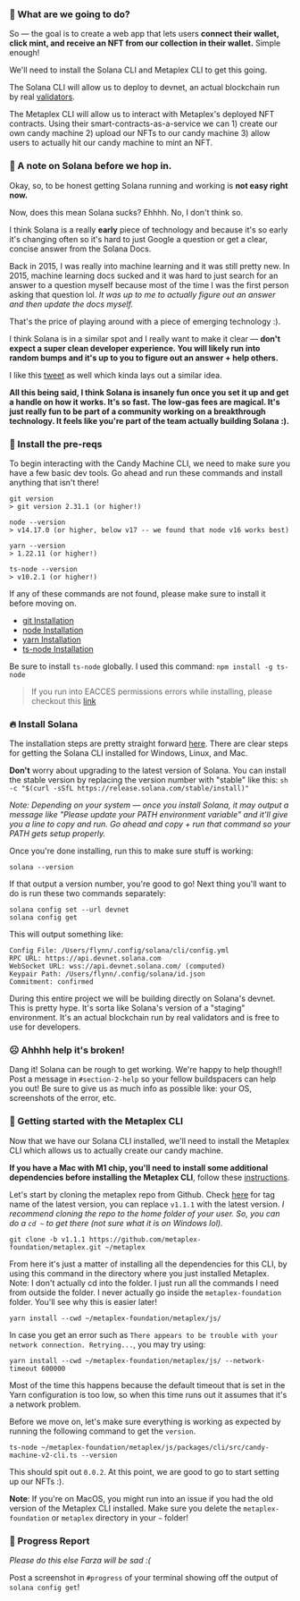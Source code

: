 ### **🦾 What are we going to do?**

So — the goal is to create a web app that lets users **connect their wallet, click mint, and receive an NFT from our collection in their wallet.** Simple enough!

We'll need to install the Solana CLI and Metaplex CLI to get this going.

The Solana CLI will allow us to deploy to devnet, an actual blockchain run by real [validators](https://solana.com/validators).

The Metaplex CLI will allow us to interact with Metaplex's deployed NFT contracts. Using their smart-contracts-as-a-service we can 1) create our own candy machine 2) upload our NFTs to our candy machine 3) allow users to actually hit our candy machine to mint an NFT.

### **📝 A note on Solana before we hop in.**

Okay, so, to be honest getting Solana running and working is **not easy right now.**

Now, does this mean Solana sucks? Ehhhh. No, I don't think so.

I think Solana is a really **early** piece of technology and because it's so early it's changing often so it's hard to just Google a question or get a clear, concise answer from the Solana Docs.

Back in 2015, I was really into machine learning and it was still pretty new. In 2015, machine learning docs sucked and it was hard to just search for an answer to a question myself because most of the time I was the first person asking that question lol. *It was up to me to actually figure out an answer and then update the docs myself.*

That's the price of playing around with a piece of emerging technology :).

I think Solana is in a similar spot and I really want to make it clear — **don't expect a super clean developer experience. You will likely run into random bumps and it's up to you to figure out an answer + help others.**

I like this [tweet](https://twitter.com/armaniferrante/status/1434554725093949452) as well which kinda lays out a similar idea.

**All this being said, I think Solana is insanely fun once you set it up and get a handle on how it works. It's so fast. The low-gas fees are magical. It's just really fun to be part of a community working on a breakthrough technology. It feels like you're part of the team actually building Solana :).**

### **🤖 Install the pre-reqs**

To begin interacting with the Candy Machine CLI, we need to make sure you have a few basic dev tools. Go ahead and run these commands and install anything that isn't there!

```plaintext
git version
> git version 2.31.1 (or higher!)

node --version
> v14.17.0 (or higher, below v17 -- we found that node v16 works best)

yarn --version
> 1.22.11 (or higher!)

ts-node --version
> v10.2.1 (or higher!)
```

If any of these commands are not found, please make sure to install it before moving on.

- [git Installation](https://git-scm.com/book/en/v2/Getting-Started-Installing-Git)
- [node Installation](https://nodejs.org/en/download/)
- [yarn Installation](https://classic.yarnpkg.com/lang/en/docs/install)
- [ts-node Installation](https://www.npmjs.com/package/ts-node#installation)

Be sure to install `ts-node` globally. I used this command: `npm install -g ts-node`
> If you run into EACCES permissions errors while installing, please checkout this [link](https://docs.npmjs.com/resolving-eacces-permissions-errors-when-installing-packages-globally)

### **🔥 Install Solana**

The installation steps are pretty straight forward [here](https://docs.solana.com/cli/install-solana-cli-tools#use-solanas-install-tool). There are clear steps for getting the Solana CLI installed for Windows, Linux, and Mac.

**Don't** worry about upgrading to the latest version of Solana. You can install the stable version by replacing the version number with "stable" like this: `sh -c "$(curl -sSfL https://release.solana.com/stable/install)"`

*Note: Depending on your system — once you install Solana, it may output a message like "Please update your PATH environment variable" and it'll give you a line to copy and run. Go ahead and copy + run that command so your PATH gets setup properly.*

Once you're done installing, run this to make sure stuff is working:

```plaintext
solana --version
```

If that output a version number, you're good to go! Next thing you'll want to do is run these two commands separately:

```plaintext
solana config set --url devnet
solana config get
```

This will output something like:

```plaintext
Config File: /Users/flynn/.config/solana/cli/config.yml
RPC URL: https://api.devnet.solana.com
WebSocket URL: wss://api.devnet.solana.com/ (computed)
Keypair Path: /Users/flynn/.config/solana/id.json
Commitment: confirmed
```

During this entire project we will be building directly on Solana's devnet. This is pretty hype. It's sorta like Solana's version of a "staging" environment. It's an actual blockchain run by real validators and is free to use for developers.

### ☹️ Ahhhh help it's broken!

Dang it! Solana can be rough to get working. We're happy to help though!! Post a message in `#section-2-help` so your fellow buildspacers can help you out! Be sure to give us as much info as possible like: your OS, screenshots of the error, etc.

### **🤩 Getting started with the Metaplex CLI**

Now that we have our Solana CLI installed, we'll need to install the Metaplex CLI which allows us to actually create our candy machine.

**If you have a Mac with M1 chip, you'll need to install some additional dependencies before installing the Metaplex CLI**, follow these [instructions](https://docs.metaplex.com/storefront/installation#apple-m1-chip). 

Let's start by cloning the metaplex repo from Github. Check [here](https://github.com/metaplex-foundation/metaplex/tags) for tag name of the latest version, you can replace `v1.1.1` with the latest version. *I recommend cloning the repo to the home folder of your user. So, you can do a `cd ~`  to get there (not sure what it is on Windows lol).*

```plaintext
git clone -b v1.1.1 https://github.com/metaplex-foundation/metaplex.git ~/metaplex
```

From here it's just a matter of installing all the dependencies for this CLI, by using this command in the directory where you just installed Metaplex. Note: I don't actually cd into the folder. I just run all the commands I need from outside the folder. I never actually go inside the `metaplex-foundation` folder. You'll see why this is easier later!

```plaintext
yarn install --cwd ~/metaplex-foundation/metaplex/js/
```

In case you get an error such as `There appears to be trouble with your network connection. Retrying...`, you may try using:
```plaintext
yarn install --cwd ~/metaplex-foundation/metaplex/js/ --network-timeout 600000
```
Most of the time this happens because the default timeout that is set in the Yarn configuration is too low, so when this time runs out it assumes that it's a network problem. 

Before we move on, let's make sure everything is working as expected by running the following command to get the `version`.

```plaintext
ts-node ~/metaplex-foundation/metaplex/js/packages/cli/src/candy-machine-v2-cli.ts --version
```

This should spit out `0.0.2`. At this point, we are good to go to start setting up our NFTs :).

**Note**: If you're on MacOS, you might run into an issue if you had the old version of the Metaplex CLI installed. Make sure you delete the `metaplex-foundation` or `metaplex` directory in your `~` folder!
 
### 🚨 Progress Report

*Please do this else Farza will be sad :(*

Post a screenshot in `#progress` of your terminal showing off the output of `solana config get`!
